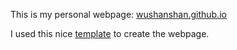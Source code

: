 This is my personal webpage: [wushanshan.github.io](https://wushanshan.github.io)

I used this nice [template](https://github.com/kbroman/simple_site) to create the webpage.
